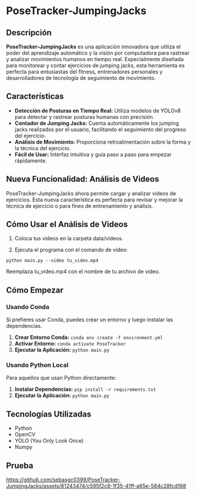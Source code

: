 # PoseTracker-JumpingJacks
## Descripción
**PoseTracker-JumpingJacks** es una aplicación innovadora que utiliza el poder del aprendizaje automático y la visión por computadora para rastrear y analizar movimientos humanos en tiempo real. Especialmente diseñada para monitorear y contar ejercicios de jumping jacks, esta herramienta es perfecta para entusiastas del fitness, entrenadores personales y desarrolladores de tecnología de seguimiento de movimiento.

## Características
- **Detección de Posturas en Tiempo Real:** Utiliza modelos de YOLOv8 para detectar y rastrear posturas humanas con precisión.
- **Contador de Jumping Jacks:** Cuenta automáticamente los jumping jacks realizados por el usuario, facilitando el seguimiento del progreso del ejercicio.
- **Análisis de Movimiento:** Proporciona retroalimentación sobre la forma y la técnica del ejercicio.
- **Fácil de Usar:** Interfaz intuitiva y guía paso a paso para empezar rápidamente.

## Nueva Funcionalidad: Análisis de Videos
PoseTracker-JumpingJacks ahora permite cargar y analizar videos de ejercicios. Esta nueva característica es perfecta para revisar y mejorar la técnica de ejercicio o para fines de entrenamiento y análisis.

## Cómo Usar el Análisis de Videos
1. Coloca tus videos en la carpeta data/videos.

2. Ejecuta el programa con el comando de video:

```python main.py --video tu_video.mp4```

Reemplaza tu_video.mp4 con el nombre de tu archivo de video.

## Cómo Empezar
### Usando Conda
Si prefieres usar Conda, puedes crear un entorno y luego instalar las dependencias.

1. **Crear Entorno Conda:** ```conda env create -f environment.yml```
2. **Activar Entorno:** ```conda activate PoseTracker```
3. **Ejecutar la Aplicación:** ```python main.py```

### Usando Python Local
Para aquellos que usan Python directamente:

1. **Instalar Dependencias:** ```pip install -r requirements.txt```
2. **Ejecutar la Aplicación:** ```python main.py```

## Tecnologías Utilizadas
- Python
- OpenCV
- YOLO (You Only Look Once)
- Numpy

## Prueba
https://github.com/sebasgc0399/PoseTracker-JumpingJacks/assets/61243474/c595f2c8-1f35-41ff-a65e-584c28fcd168

